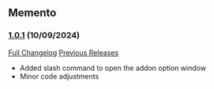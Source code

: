 ## Memento
### [1.0.1](https://github.com/diomsg-code/Memento/tree/1.0.1) (10/09/2024)
[Full Changelog](https://github.com/diomsg-code/Memento/compare/1.0.0...1.0.1) [Previous Releases](https://github.com/diomsg-code/Memento/releases)

- Added slash command to open the addon option window
- Minor code adjustments
